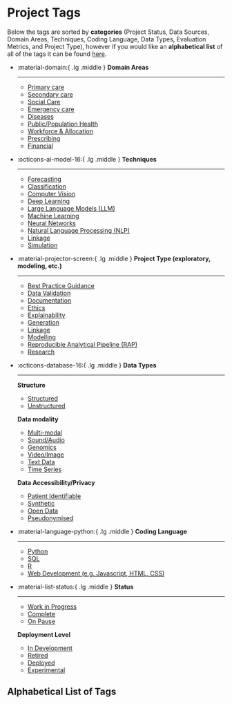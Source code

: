 # Project Tags

Below the tags are sorted by **categories** (Project Status, Data Sources, Domain Areas, Techniques, Coding Language, Data Types, Evaluation Metrics, and Project Type), however if you would like an **alphabetical list** of all of the tags it can be found [here](#alphabetical-list-of-tags).

<div class="grid cards" markdown>

-   :material-domain:{ .lg .middle } __Domain Areas__

    ---

    * [Primary care](#tag:primary-care)
    * [Secondary care](#tag:secondary-care)
    * [Social Care](#tag:social-care)
    * [Emergency care](#tag:emergency-care)
    * [Diseases](#tag:diseases)
    * [Public/Population Health](#tag:population-health)
    * [Workforce & Allocation](#tag:workforce)
    * [Prescribing](#tag:prescribing)
    * [Financial](#tag:financial)
    
-   :octicons-ai-model-16:{ .lg .middle } __Techniques__

    ---

    * [Forecasting](#tag:forecasting)
    * [Classification](#tag:classification)
    * [Computer Vision](#tag:computer-vision)
    * [Deep Learning](#tag:deep-learning)
    * [Large Language Models (LLM)](#tag:llm)
    * [Machine Learning](#tag:machine-learning)
    * [Neural Networks](#tag:neural-networks)
    * [Natural Language Processing (NLP)](#tag:natural-language-processing)
    * [Linkage](#tag:linkage)
    * [Simulation](#tag:simulation)

-   :material-projector-screen:{ .lg .middle } __Project Type (exploratory, modeling, etc.)__

    ---

    * [Best Practice Guidance](#tag:best-practice)
    * [Data Validation](#tag:data-validation)
    * [Documentation](#tag:documentation)
    * [Ethics](#tag:ethics)
    * [Explainability](#tag:explainability)
    * [Generation](#tag:generation)
    * [Linkage](#tag:linkage)
    * [Modelling](#tag:modelling)
    * [Reproducible Analytical Pipeline (RAP)](#tag:rap)
    * [Research](#tag:research)

-   :octicons-database-16:{ .lg .middle } __Data Types__

    ---

    **Structure** 

    * [Structured](#tag:structured-data)
    * [Unstructured](#tag:unstructured-data)
    
    **Data modality**

    * [Multi-modal](#tag:multi-modal)
    * [Sound/Audio](#tag:audio-data)
    * [Genomics](#tag:genomics-data)
    * [Video/Image](#tag:visual-data)
    * [Text Data](#tag:text-data)
    * [Time Series](#tag:time-series)

    **Data Accessibility/Privacy**

    * [Patient Identifiable](#tag:patient-identifiable-data)
    * [Synthetic](#tag:synthetic-data)
    * [Open Data](#tag:open-data)
    * [Pseudonymised](#tag:pseudonymised)

-   :material-language-python:{ .lg .middle } __Coding Language__

    ---
    * [Python](#tag:python)
    * [SQL](#tag:sql)
    * [R](#tag:r)
    * [Web Development (e.g. Javascript, HTML, CSS)](#tag:webdev)

-   :material-list-status:{ .lg .middle } __Status__

    ---

    * [Work in Progress](#tag:wip)
    * [Complete](#tag:complete)
    * [On Pause](#tag:paused)

    **Deployment Level**
    
    * [In Development](#tag:in-development)
    * [Retired](#tag:retired)
    * [Deployed](#tag:deployed)
    * [Experimental](#tag:experimental)

</div>

## Alphabetical List of Tags

<!-- material/tags -->
